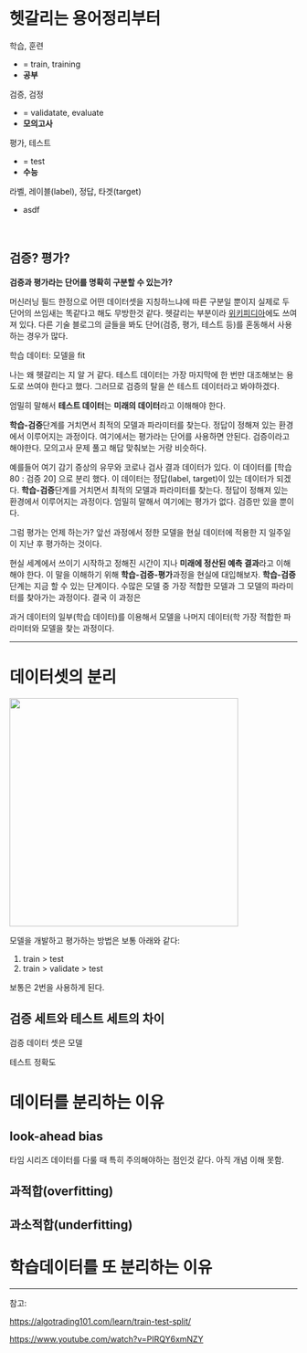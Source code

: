 # 헷갈리는 용어정리부터

학습, 훈련
- = train, training
- **공부**

검증, 검정
- = validatate, evaluate
- **모의고사**

평가, 테스트
- = test
- **수능**

라벨, 레이블(label), 정답, 타겟(target)
- asdf

<br>

## 검증? 평가?
**검증과 평가라는 단어를 명확히 구분할 수 있는가?**

머신러닝 필드 한정으로 어떤 데이터셋을 지칭하느냐에 따른 구분일 뿐이지 실제로 두 단어의 쓰임새는 똑같다고 해도 무방한것 같다. 헷갈리는 부분이라 [위키피디아](https://en.wikipedia.org/wiki/Training,_validation,_and_test_data_sets#Confusion_in_terminology)에도 쓰여져 있다.  다른 기술 블로그의 글들을 봐도 단어(검증, 평가, 테스트 등)를 혼동해서 사용하는 경우가 많다.

학습 데이터: 모델을 fit


나는 왜 헷갈리는 지 알 거 같다. 테스트 데이터는 가장 마지막에 한 번만 대조해보는 용도로 쓰여야 한다고 했다. 그러므로 검증의 탈을 쓴 테스트 데이터라고 봐야하겠다.

엄밀히 말해서 **테스트 데이터**는 **미래의 데이터**라고 이해해야 한다. 

**학습-검증**단계를 거치면서 최적의 모델과 파라미터를 찾는다. 정답이 정해져 있는 환경에서 이루어지는 과정이다. 여기에서는 평가라는 단어를 사용하면 안된다. 검증이라고 해야한다. 모의고사 문제 풀고 해답 맞춰보는 거랑 비슷하다.



예를들어 여기 감기 증상의 유무와 코로나 검사 결과 데이터가 있다. 이 데이터를 [학습 80 : 검증 20] 으로 분리 했다. 이 데이터는 정답(label, target)이 있는 데이터가 되겠다. **학습-검증**단계를 거치면서 최적의 모델과 파라미터를 찾는다. 정답이 정해져 있는 환경에서 이루어지는 과정이다. 엄밀히 말해서 여기에는 평가가 없다. 검증만 있을 뿐이다.

그럼 평가는 언제 하는가? 앞선 과정에서 정한 모델을 현실 데이터에 적용한 지 일주일이 지난 후 평가하는 것이다.

현실 세계에서 쓰이기 시작하고 정해진 시간이 지나 **미래에 정산된 예측 결과**라고 이해해야 한다. 이 말을 이해하기 위해 **학습-검증-평가**과정을 현실에 대입해보자. **학습-검증** 단계는 지금 할 수 있는 단계이다. 수많은 모델 중 가장 적합한 모델과 그 모델의 파라미터를 찾아가는 과정이다. 결국 이 과정은 

과거 데이터의 일부(학습 데이터)를 이용해서 모델을  나머지 데이터(학 가장 적합한 파라미터와 모델을 찾는 과정이다.


---

# 데이터셋의 분리

<img src="https://encrypted-tbn0.gstatic.com/images?q=tbn:ANd9GcSf5AR-vFFcmurGsKjL6vHkjfxty2h3i8sauTtzOwGCFNABEtHm2U4f7__oHIXAnkm8aAg&usqp=CAU"  width="400">

모델을 개발하고 평가하는 방법은 보통 아래와 같다:

1. train > test
2. train > validate > test

보통은 2번을 사용하게 된다.

## 검증 세트와 테스트 세트의 차이
검증 데이터 셋은 모델 

테스트 정확도

# 데이터를 분리하는 이유

## look-ahead bias
타임 시리즈 데이터를 다룰 때 특히 주의해야하는 점인것 같다.
아직 개념 이해 못함.

## 과적합(overfitting)


## 과소적합(underfitting)

# 학습데이터를 또 분리하는 이유




---

참고:

https://algotrading101.com/learn/train-test-split/

https://www.youtube.com/watch?v=PIRQY6xmNZY
